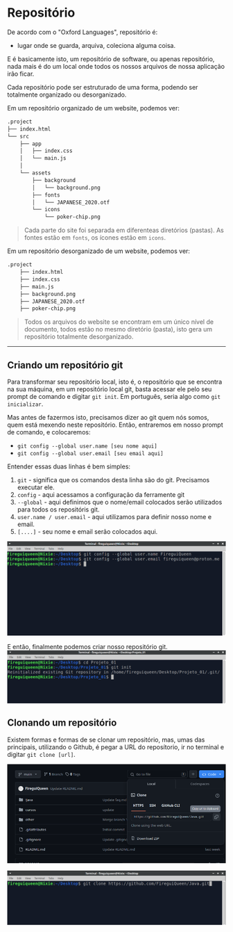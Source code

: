 # Repositório 
De acordo com o "Oxford Languages", repositório é:
- lugar onde se guarda, arquiva, coleciona alguma coisa.

E é basicamente isto, um repositório de software, ou apenas repositório, nada mais é do um local onde todos 
os nossos arquivos de nossa aplicação irão ficar. 

Cada repositório pode ser estruturado de uma forma, podendo ser totalmente organizado ou desorganizado. 

Em um repositório organizado de um website, podemos ver: 
```md
.project
├── index.html
└── src
    ├── app
    │   ├── index.css
    │   └── main.js
    │
    └── assets
        ├── background
        │   └── background.png
        ├── fonts
        │   └── JAPANESE_2020.otf
        └── icons
            └── poker-chip.png
```
> Cada parte do site foi separada em diferenteas diretórios (pastas). As fontes estão em `fonts`, os ícones estão em `icons`. 

Em um repositório desorganizado de um website, podemos ver:
```md
.project
    ├── index.html
    ├── index.css
    ├── main.js
    ├── background.png
    ├── JAPANESE_2020.otf
    ├── poker-chip.png
```
> Todos os arquivos do website se encontram em um único nível de documento, todos estão no mesmo diretório (pasta), isto gera um repositório totalmente desorganizado.

_____________________

## Criando um repositório git 
Para transformar seu repositório local, isto é, o repositório que se encontra na sua máquina, em um repositório local git, basta
acessar ele pelo seu prompt de comando e digitar `git init`. Em português, seria algo como `git inicializar`. 

Mas antes de fazermos isto, precisamos dizer ao git quem nós somos, quem está mexendo neste repositório. 
Então, entraremos em nosso prompt de comando, e colocaremos: 
- `git config --global user.name [seu nome aqui]`
- `git config --global user.email [seu email aqui]`

Entender essas duas linhas é bem simples: 
1. `git` - significa que os comandos desta linha são do git. Precisamos executar ele. 
2. `config` - aqui acessamos a configuração da ferramente git 
3. `--global` - aqui definimos que o nome/email colocados serão utilizados para todos os repositóris git.
4. `user.name / user.email` - aqui utilizamos para definir nosso nome e email. 
5. `[....]` - seu nome e email serão colocados aqui. 

![terminal-git-config](../others/images/terminal-git-config.png)

E então, finalmente podemos criar nosso repositório git.
![terminal-git-init](../others/images/terminal-git-init.png)


## Clonando um repositório 
Existem formas e formas de se clonar um repositório, mas, umas das principais, utilizando o Github, é
pegar a URL do reposítorio, ir no terminal e digitar `git clone [url]`.

![github-clone](../others/images/github-clone.png)

![terminal-git-clone](../others/images/terminal-git-clone.png)